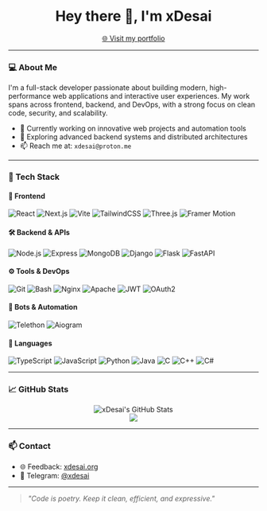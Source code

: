 <h1 align="center">Hey there 👋, I'm xDesai</h1>
<p align="center">
  <a href="https://xdesai.org" target="_blank">
    🌐 Visit my portfolio
  </a>
</p>

---

### 💻 About Me

I'm a full-stack developer passionate about building modern, high-performance web applications and interactive user experiences. My work spans across frontend, backend, and DevOps, with a strong focus on clean code, security, and scalability.

- 🔭 Currently working on innovative web projects and automation tools
- 🌱 Exploring advanced backend systems and distributed architectures
- 📫 Reach me at: `xdesai@proton.me`

---

### 🧠 Tech Stack

#### 🚀 Frontend
![React](https://img.shields.io/badge/-React-61DAFB?style=flat&logo=react&logoColor=000)
![Next.js](https://img.shields.io/badge/-Next.js-000?style=flat&logo=next.js)
![Vite](https://img.shields.io/badge/-Vite-646CFF?style=flat&logo=vite&logoColor=fff)
![TailwindCSS](https://img.shields.io/badge/-TailwindCSS-06B6D4?style=flat&logo=tailwindcss)
![Three.js](https://img.shields.io/badge/-Three.js-000?style=flat&logo=three.js)
![Framer Motion](https://img.shields.io/badge/-Framer%20Motion-EF5C90?style=flat&logo=framer)

#### 🛠️ Backend & APIs
![Node.js](https://img.shields.io/badge/-Node.js-339933?style=flat&logo=node.js&logoColor=fff)
![Express](https://img.shields.io/badge/-Express-000?style=flat&logo=express)
![MongoDB](https://img.shields.io/badge/-MongoDB-47A248?style=flat&logo=mongodb)
![Django](https://img.shields.io/badge/-Django-092E20?style=flat&logo=django)
![Flask](https://img.shields.io/badge/-Flask-000?style=flat&logo=flask)
![FastAPI](https://img.shields.io/badge/-FastAPI-009688?style=flat&logo=fastapi)

#### ⚙️ Tools & DevOps
![Git](https://img.shields.io/badge/-Git-F05032?style=flat&logo=git)
![Bash](https://img.shields.io/badge/-Bash-4EAA25?style=flat&logo=gnubash)
![Nginx](https://img.shields.io/badge/-Nginx-009639?style=flat&logo=nginx)
![Apache](https://img.shields.io/badge/-Apache-D22128?style=flat&logo=apache)
![JWT](https://img.shields.io/badge/-JWT-000?style=flat&logo=jsonwebtokens)
![OAuth2](https://img.shields.io/badge/-OAuth2-2F70C0?style=flat)

#### 🤖 Bots & Automation
![Telethon](https://img.shields.io/badge/-Telethon-0088CC?style=flat)
![Aiogram](https://img.shields.io/badge/-Aiogram-0088CC?style=flat)

#### 🧩 Languages
![TypeScript](https://img.shields.io/badge/-TypeScript-3178C6?style=flat&logo=typescript)
![JavaScript](https://img.shields.io/badge/-JavaScript-F7DF1E?style=flat&logo=javascript&logoColor=000)
![Python](https://img.shields.io/badge/-Python-3776AB?style=flat&logo=python)
![Java](https://img.shields.io/badge/-Java-007396?style=flat&logo=java)
![C](https://img.shields.io/badge/-C-00599C?style=flat&logo=c)
![C++](https://img.shields.io/badge/-C++-00599C?style=flat&logo=c%2b%2b)
![C#](https://img.shields.io/badge/-C%23-239120?style=flat&logo=c-sharp)

---

### 📈 GitHub Stats

<p align="center">
  <img src="https://github-readme-stats.vercel.app/api?username=xDesai&show_icons=true&theme=radical" alt="xDesai's GitHub Stats" />
  <br />
  <img src="https://github-readme-streak-stats.herokuapp.com?user=xDesai&theme=radical" />
</p>

---

### 📫 Contact

- 🌐 Feedback: [xdesai.org](https://xdesai.org/feedback)
- 🤖 Telegram: [@xdesai](https://t.me/xdesai)

---

> _"Code is poetry. Keep it clean, efficient, and expressive."_  

